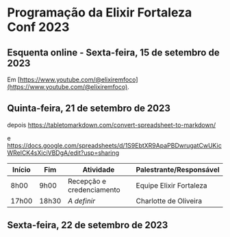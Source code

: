 # Programação da Elixir Fortaleza Conf 2023

## Esquenta online - Sexta-feira, 15 de setembro de 2023

Em [https://www.youtube.com/@elixiremfoco](https://www.youtube.com/@elixiremfoco).

## Quinta-feira, 21 de setembro de 2023

depois https://tabletomarkdown.com/convert-spreadsheet-to-markdown/

e
https://docs.google.com/spreadsheets/d/1S9EbtXR9ApaPBDwrugatCwUKicWRelCK4sXiciVBDgA/edit?usp=sharing

| Início  | Fim |  Atividade   | Palestrante/Responsável |
| ------- | -------- | -------- | -------- |
| 8h00 | 9h00 | Recepção e credenciamento | Equipe Elixir Fortaleza |
| 17h00   | 18h30 |  _A definir_    | Charlotte de Oliveira    |

## Sexta-feira, 22 de setembro de 2023
